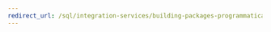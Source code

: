 ```yaml
---
redirect_url: /sql/integration-services/building-packages-programmatically/adding-connections-programmatically?toc=%2fsql%2fintegration-services%2fbuilding-packages-programmatically%2ftoc.json
---
```

